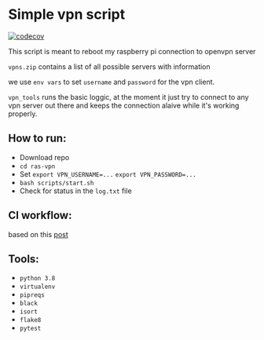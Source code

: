 # Simple vpn script
[![codecov](https://codecov.io/gh/santiagobassani96/ras-vpn/branch/master/graph/badge.svg)](https://codecov.io/gh/santiagobassani96/ras-vpn)

This script is meant to reboot my raspberry pi connection to openvpn server

`vpns.zip` contains a list of all possible servers with information

we use `env vars` to set `username` and `password` for the vpn client.

`vpn_tools` runs the basic loggic, at the moment it just try to connect to
any vpn server out there and keeps the connection alaive while it's working properly.

## How to run:
- Download repo
- `cd ras-vpn`
- Set `export VPN_USERNAME=...` `export VPN_PASSWORD=...`
- `bash scripts/start.sh`
- Check for status in the `log.txt` file


## CI workflow:
based on this [post](https://medium.com/@wkrzywiec/how-to-write-good-quality-python-code-with-github-actions-2f635a2ab09a)

## Tools:
- `python 3.8`
- `virtualenv`
- `pipreqs`
- `black`
- `isort`
- `flake8`
- `pytest`
